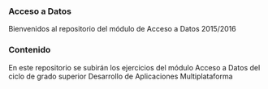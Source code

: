 ### Acceso a Datos

Bienvenidos al repositorio del módulo de Acceso a Datos 2015/2016

### Contenido

En este repositorio se subirán los ejercicios del módulo Acceso a Datos del ciclo de grado superior Desarrollo de Aplicaciones Multiplataforma

